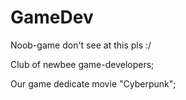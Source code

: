 # GameDev
Noob-game don't see at this pls :/

Club of newbee game-developers;

Our game dedicate movie "Cyberpunk";



